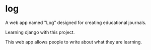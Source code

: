# log
A web app named "Log" designed for creating educational journals.

Learning django with this project.

This web app allows people to write about what they are learning. 
